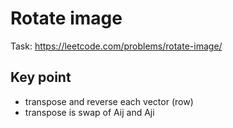 # Rotate image
Task: https://leetcode.com/problems/rotate-image/
## Key point
* transpose and reverse each vector (row)
* transpose is swap of Aij and Aji